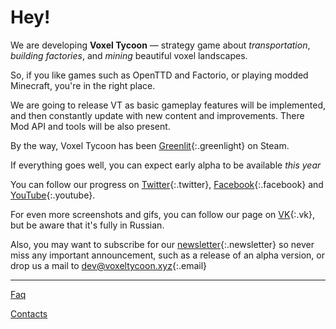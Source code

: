 # Hey!

We are developing **Voxel Tycoon** — strategy game about *transportation*, *building&nbsp;factories*, and *mining* beautiful voxel landscapes.

So, if you like games such as OpenTTD and Factorio, or playing modded Minecraft, you're in the right place.

We are going to release VT as basic gameplay features will be implemented, and then constantly update with new content and improvements. There Mod API and tools will be also present.

By the way, Voxel Tycoon has been [Greenlit](/greenlight){:.greenlight} on Steam.

If everything goes well, you can expect early alpha to be available *this year*

You can follow our progress on [Twitter](//twitter.com/VoxelTycoon){:.twitter}, [Facebook](//facebook.com/VoxelTycoon){:.facebook} and [YouTube](//www.youtube.com/channel/UCXJT6wEmzWD-g-J_FUhJMFw){:.youtube}.

For even more screenshots and gifs, you can follow our page on [VK](//vk.com/VoxelTycoon){:.vk}, but be aware that it's fully in Russian.

Also, you may want to subscribe for our [newsletter]({{site.newsletter_url}}){:.newsletter} so never miss any important announcement, such as a release of an alpha version, or drop us a mail to [dev@voxeltycoon.xyz](mailto:dev@voxeltycoon.xyz){:.email}

---

[Faq](/contacts)

[Contacts](/contacts)
